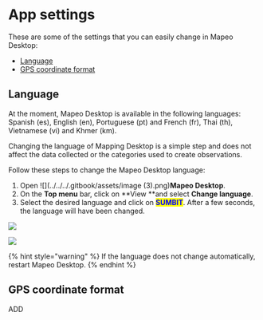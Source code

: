 # App settings

These are some of the settings that you can easily change in Mapeo Desktop:

* [Language](app-settings.md#language)
* [GPS coordinate format](app-settings.md#gps-coordinate-format)

## Language

At the moment, Mapeo Desktop is available in the following languages: Spanish (es), English (en), Portuguese (pt) and French (fr), Thai (th), Vietnamese (vi) and Khmer (km).&#x20;

Changing the language of Mapping Desktop is a simple step and does not affect the data collected or the categories used to create observations.&#x20;

Follow these steps to change the Mapeo Desktop language:

1. Open ![](../../../.gitbook/assets/image (3).png)**Mapeo Desktop**.
2. On the **Top menu** bar, click on **View **and select **Change language**.
3. Select the desired language and click on <mark style="color:blue;">**SUMBIT**</mark>. After a few seconds, the language will have been changed.

![](https://lh5.googleusercontent.com/M8kmju0cTcx1wki1Suum5NTiLSymwU9ZlCKbqZMaxmwLip1RXCbvaNk-p7sQWYgnSuNsvcmsCwSMfT3RtmO5i6jfn0g3CNEqQz9nczMQiDxbsnDHWmaRCG5quX2\_yA)

![](https://lh5.googleusercontent.com/kLFIM6fzcbeJmbZphm-IMpd-fKRPZw9n\_D5ACSQm-F\_ZiYccPo44MBIZKq6mvY97mRy9dT2mIwRjKqKqsXidyVo8wg4Yu-9H5oDxrHRADAk7EoOIvd5fjpjEmF\_7oQ)

{% hint style="warning" %}
If the language does not change automatically, restart Mapeo Desktop.
{% endhint %}

## GPS coordinate format

ADD

